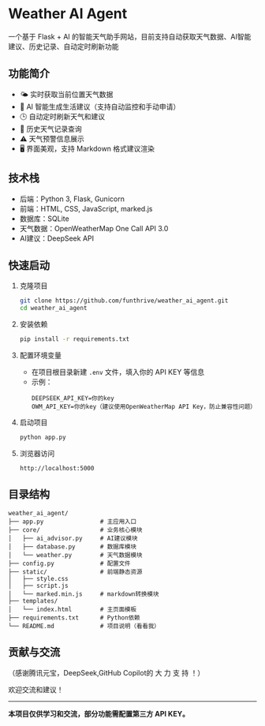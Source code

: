 # Weather AI Agent

一个基于 Flask + AI 的智能天气助手网站，目前支持自动获取天气数据、AI智能建议、历史记录、自动定时刷新功能

## 功能简介

- 🌤️ 实时获取当前位置天气数据
- 🤖 AI 智能生成生活建议（支持自动监控和手动申请）
- 🕒 自动定时刷新天气和建议
- 📜 历史天气记录查询
- ⚠️ 天气预警信息展示
- 🖥️ 界面美观，支持 Markdown 格式建议渲染

## 技术栈

- 后端：Python 3, Flask, Gunicorn
- 前端：HTML, CSS, JavaScript, marked.js
- 数据库：SQLite
- 天气数据：OpenWeatherMap One Call API 3.0
- AI建议：DeepSeek API

## 快速启动

1. 克隆项目

   ```bash
   git clone https://github.com/funthrive/weather_ai_agent.git
   cd weather_ai_agent
   ```

2. 安装依赖

   ```bash
   pip install -r requirements.txt
   ```

3. 配置环境变量

   - 在项目根目录新建 `.env` 文件，填入你的 API KEY 等信息
   - 示例：
     ```
     DEEPSEEK_API_KEY=你的key
     OWM_API_KEY=你的key（建议使用OpenWeatherMap API Key，防止兼容性问题）
     ```

4. 启动项目

   ```bash
   python app.py
   ```

5. 浏览器访问

   ```
   http://localhost:5000
   ```

## 目录结构

```
weather_ai_agent/
├── app.py                # 主应用入口
├── core/                 # 业务核心模块
│   ├── ai_advisor.py     # AI建议模块
│   ├── database.py       # 数据库模块
│   └── weather.py        # 天气数据模块
├── config.py             # 配置文件
├── static/               # 前端静态资源
│   ├── style.css
│   ├── script.js
│   └── marked.min.js     # markdown转换模块
├── templates/
│   └── index.html        # 主页面模板
├── requirements.txt      # Python依赖
└── README.md             # 项目说明（看看我）
```

## 贡献与交流
（感谢腾讯元宝，DeepSeek,GitHub Copilot的 大 力 支 持 ！）

欢迎交流和建议！

---

**本项目仅供学习和交流，部分功能需配置第三方 API KEY。**

